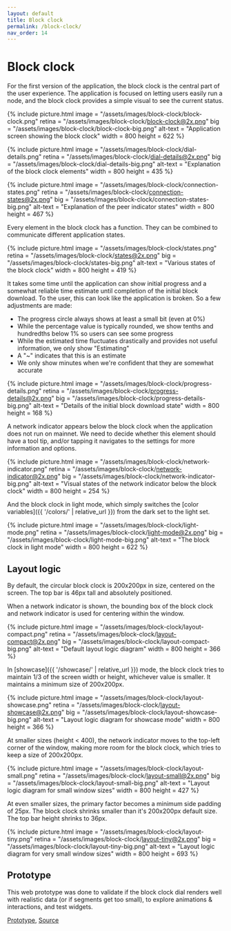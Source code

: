 ```yaml
---
layout: default
title: Block clock
permalink: /block-clock/
nav_order: 14
---
```


# Block clock

For the first version of the application, the block clock is the central part of the user experience. The application is focused on letting users easily run a node, and the block clock provides a simple visual to see the current status.

{% include picture.html
	image = "/assets/images/block-clock/block-clock.png"
	retina = "/assets/images/block-clock/block-clock@2x.png"
	big = "/assets/images/block-clock/block-clock-big.png"
	alt-text = "Application screen showing the block clock"
	width = 800
	height = 622
%}

{% include picture.html
	image = "/assets/images/block-clock/dial-details.png"
	retina = "/assets/images/block-clock/dial-details@2x.png"
	big = "/assets/images/block-clock/dial-details-big.png"
	alt-text = "Explanation of the block clock elements"
	width = 800
	height = 435
%}

{% include picture.html
	image = "/assets/images/block-clock/connection-states.png"
	retina = "/assets/images/block-clock/connection-states@2x.png"
	big = "/assets/images/block-clock/connection-states-big.png"
	alt-text = "Explanation of the peer indicator states"
	width = 800
	height = 467
%}

Every element in the block clock has a function. They can be combined to communicate different application states.

{% include picture.html
	image = "/assets/images/block-clock/states.png"
	retina = "/assets/images/block-clock/states@2x.png"
	big = "/assets/images/block-clock/states-big.png"
	alt-text = "Various states of the block clock"
	width = 800
	height = 419
%}

It takes some time until the application can show initial progress and a somewhat reliable time estimate until completion of the initial block download. To the user, this can look like the application is broken. So a few adjustments are made:
- The progress circle always shows at least a small bit (even at 0%)
- While the percentage value is typically rounded, we show tenths and hundredths below 1% so users can see some progress
- While the estimated time fluctuates drastically and provides not useful information, we only show "Estimating"
- A "~" indicates that this is an estimate
- We only show minutes when we're confident that they are somewhat accurate

{% include picture.html
	image = "/assets/images/block-clock/progress-details.png"
	retina = "/assets/images/block-clock/progress-details@2x.png"
	big = "/assets/images/block-clock/progress-details-big.png"
	alt-text = "Details of the initial block download state"
	width = 800
	height = 168
%}

A network indicator appears below the block clock when the application does not run on mainnet. We need to decide whether this element should have a tool tip, and/or tapping it navigates to the settings for more information and options.

{% include picture.html
	image = "/assets/images/block-clock/network-indicator.png"
	retina = "/assets/images/block-clock/network-indicator@2x.png"
	big = "/assets/images/block-clock/network-indicator-big.png"
	alt-text = "Visual states of the network indicator below the block clock"
	width = 800
	height = 254
%}

And the block clock in light mode, which simply switches the [color variables]({{ '/colors/' | relative_url }}) from the dark set to the light set.

{% include picture.html
	image = "/assets/images/block-clock/light-mode.png"
	retina = "/assets/images/block-clock/light-mode@2x.png"
	big = "/assets/images/block-clock/light-mode-big.png"
	alt-text = "The block clock in light mode"
	width = 800
	height = 622
%}

## Layout logic

By default, the circular block clock is 200x200px in size, centered on the screen. The top bar is 46px tall and absolutely positioned.

When a network indicator is shown, the bounding box of the block clock and network indicator is used for centering within the window.

{% include picture.html
	image = "/assets/images/block-clock/layout-compact.png"
	retina = "/assets/images/block-clock/layout-compact@2x.png"
	big = "/assets/images/block-clock/layout-compact-big.png"
	alt-text = "Default layout logic diagram"
	width = 800
	height = 366
%}

In [showcase]({{ '/showcase/' | relative_url }}) mode, the block clock tries to maintain 1/3 of the screen width or height, whichever value is smaller. It maintains a minimum size of 200x200px.

{% include picture.html
	image = "/assets/images/block-clock/layout-showcase.png"
	retina = "/assets/images/block-clock/layout-showcase@2x.png"
	big = "/assets/images/block-clock/layout-showcase-big.png"
	alt-text = "Layout logic diagram for showcase mode"
	width = 800
	height = 366
%}

At smaller sizes (height < 400), the network indicator moves to the top-left corner of the window, making more room for the block clock, which tries to keep a size of 200x200px.

{% include picture.html
	image = "/assets/images/block-clock/layout-small.png"
	retina = "/assets/images/block-clock/layout-small@2x.png"
	big = "/assets/images/block-clock/layout-small-big.png"
	alt-text = "Layout logic diagram for small window sizes"
	width = 800
	height = 427
%}

At even smaller sizes, the primary factor becomes a minimum side padding of 25px. The block clock shrinks smaller than it's 200x200px default size. The top bar height shrinks to 36px.

{% include picture.html
	image = "/assets/images/block-clock/layout-tiny.png"
	retina = "/assets/images/block-clock/layout-tiny@2x.png"
	big = "/assets/images/block-clock/layout-tiny-big.png"
	alt-text = "Layout logic diagram for very small window sizes"
	width = 800
	height = 693
%}

## Prototype

This web prototype was done to validate if the block clock dial renders well with realistic data (or if segments get too small), to explore animations & interactions, and test widgets.

[Prototype](https://stupefied-jones-dd209f.netlify.app), [Source](https://github.com/GBKS/bitcoin-core-tng-ui-tests)
